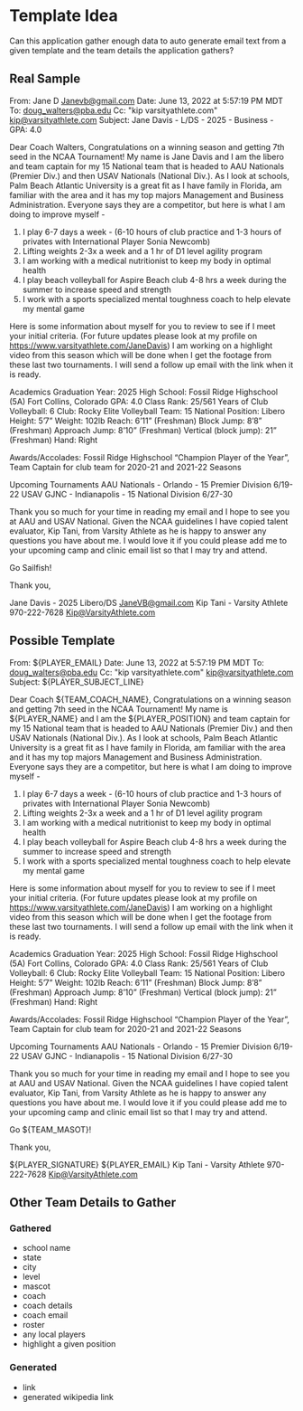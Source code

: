 
# Template Idea

Can this application gather enough data to auto generate email text from a given template and the team details the application gathers?

## Real Sample

From: Jane D <Janevb@gmail.com>
Date: June 13, 2022 at 5:57:19 PM MDT
To: doug_walters@pba.edu
Cc: "kip varsityathlete.com" <kip@varsityathlete.com>
Subject: Jane Davis - L/DS - 2025 - Business - GPA: 4.0


Dear Coach Walters,
Congratulations on a winning season and getting 7th seed in the NCAA Tournament! My name is Jane Davis and I am the libero and team captain for my 15 National team that is headed to AAU Nationals (Premier Div.) and then USAV Nationals (National Div.). As I look at schools, Palm Beach Atlantic University is a great fit as I have family in Florida, am familiar with the area and it has my top majors Management and Business Administration.
Everyone says they are a competitor, but here is what I am doing to improve myself -

1. I play 6-7 days a week - (6-10 hours of club practice and 1-3 hours of privates with International Player Sonia Newcomb)
2. Lifting weights 2-3x a week and a 1 hr of D1 level agility program
3. I am working with a medical nutritionist to keep my body in optimal health
4. I play beach volleyball for Aspire Beach club 4-8 hrs a week during the summer to increase speed and strength
5. I work with a sports specialized mental toughness coach to help elevate my mental game

Here is some information about myself for you to review to see if I meet your initial criteria.
(For future updates please look at my profile on https://www.varsityathlete.com/JaneDavis)
I am working on a highlight video from this season which will be done when I get the footage from these last two tournaments. I will send a follow up email with the link when it is ready. 

Academics Graduation Year: 2025
High School: Fossil Ridge Highschool (5A) Fort Collins, Colorado
GPA: 4.0
Class Rank: 25/561
Years of Club Volleyball: 6
Club: Rocky Elite Volleyball
Team: 15 National
Position: Libero
Height: 5’7”
Weight: 102lb
Reach: 6’11”  (Freshman)
Block Jump: 8’8” (Freshman)
Approach Jump: 8’10” (Freshman)
Vertical (block jump): 21” (Freshman)
Hand: Right

Awards/Accolades: Fossil Ridge Highschool “Champion Player of the Year”,  Team Captain for club team for 2020-21 and 2021-22 Seasons

Upcoming Tournaments
AAU Nationals - Orlando - 15 Premier Division 6/19-22
USAV GJNC - Indianapolis - 15 National Division 6/27-30

Thank you so much for your time in reading my email and I hope to see you at AAU  and USAV National. Given the NCAA guidelines I have copied talent evaluator, Kip Tani, from Varsity Athlete as he is happy to answer any questions you have about me.  I would love it if you could please add me to your upcoming camp and clinic email list so that I may try and attend.

Go Sailfish!


Thank you,

Jane Davis - 2025 Libero/DS 
JaneVB@gmail.com
Kip Tani - Varsity Athlete 970-222-7628
Kip@VarsityAthlete.com



## Possible Template

From: ${PLAYER_EMAIL}
Date: June 13, 2022 at 5:57:19 PM MDT
To: doug_walters@pba.edu
Cc: "kip varsityathlete.com" <kip@varsityathlete.com>
Subject: ${PLAYER_SUBJECT_LINE}


Dear Coach ${TEAM_COACH_NAME},
Congratulations on a winning season and getting 7th seed in the NCAA Tournament! My name is ${PLAYER_NAME} and I am the ${PLAYER_POSITION} and team captain for my 15 National team that is headed to AAU Nationals (Premier Div.) and then USAV Nationals (National Div.). As I look at schools, Palm Beach Atlantic University is a great fit as I have family in Florida, am familiar with the area and it has my top majors Management and Business Administration.
Everyone says they are a competitor, but here is what I am doing to improve myself -

1. I play 6-7 days a week - (6-10 hours of club practice and 1-3 hours of privates with International Player Sonia Newcomb)
2. Lifting weights 2-3x a week and a 1 hr of D1 level agility program
3. I am working with a medical nutritionist to keep my body in optimal health
4. I play beach volleyball for Aspire Beach club 4-8 hrs a week during the summer to increase speed and strength
5. I work with a sports specialized mental toughness coach to help elevate my mental game

Here is some information about myself for you to review to see if I meet your initial criteria.
(For future updates please look at my profile on https://www.varsityathlete.com/JaneDavis)
I am working on a highlight video from this season which will be done when I get the footage from these last two tournaments. I will send a follow up email with the link when it is ready. 

Academics Graduation Year: 2025
High School: Fossil Ridge Highschool (5A) Fort Collins, Colorado
GPA: 4.0
Class Rank: 25/561
Years of Club Volleyball: 6
Club: Rocky Elite Volleyball
Team: 15 National
Position: Libero
Height: 5’7”
Weight: 102lb
Reach: 6’11”  (Freshman)
Block Jump: 8’8” (Freshman)
Approach Jump: 8’10” (Freshman)
Vertical (block jump): 21” (Freshman)
Hand: Right

Awards/Accolades: Fossil Ridge Highschool “Champion Player of the Year”,  Team Captain for club team for 2020-21 and 2021-22 Seasons

Upcoming Tournaments
AAU Nationals - Orlando - 15 Premier Division 6/19-22
USAV GJNC - Indianapolis - 15 National Division 6/27-30

Thank you so much for your time in reading my email and I hope to see you at AAU  and USAV National. Given the NCAA guidelines I have copied talent evaluator, Kip Tani, from Varsity Athlete as he is happy to answer any questions you have about me.  I would love it if you could please add me to your upcoming camp and clinic email list so that I may try and attend.

Go ${TEAM_MASOT}!


Thank you,

${PLAYER_SIGNATURE}
${PLAYER_EMAIL}
Kip Tani - Varsity Athlete 970-222-7628
Kip@VarsityAthlete.com

## Other Team Details to Gather

### Gathered

- school name
- state
- city
- level
- mascot
- coach
- coach details
- coach email
- roster
- any local players
- highlight a given position

### Generated

- link
- generated wikipedia link